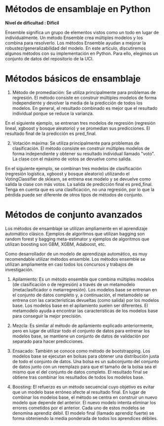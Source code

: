 # Métodos de ensamblaje en Python

**Nivel de dificultad : Difícil**

Ensemble significa un grupo de elementos vistos como un todo en lugar de individualmente. Un método Ensemble crea múltiples modelos y los combina para resolverlo. Los métodos Ensemble ayudan a mejorar la robustez/generalizabilidad del modelo. En este artículo, discutiremos algunos métodos con su implementación en Python. Para ello, elegimos un conjunto de datos del repositorio de la UCI.

# Métodos básicos de ensamblaje

1. Método de promediación: Se utiliza principalmente para problemas de regresión. El método consiste en construir múltiples modelos de forma independiente y devolver la media de la predicción de todos los modelos. En general, el resultado combinado es mejor que el resultado individual porque se reduce la varianza.

En el siguiente ejemplo, se entrenan tres modelos de regresión (regresión lineal, xgboost y bosque aleatorio) y se promedian sus predicciones. El resultado final de la predicción es pred_final.

2. Votación máxima: Se utiliza principalmente para problemas de clasificación. El método consiste en construir múltiples modelos de forma independiente y obtener su resultado individual llamado "voto". La clase con el máximo de votos se devuelve como salida. 

En el siguiente ejemplo, se combinan tres modelos de clasificación (regresión logística, xgboost y bosque aleatorio) utilizando el VotingClassifier de sklearn, se entrena ese modelo y se devuelve como salida la clase con más votos. La salida de predicción final es pred_final. Tenga en cuenta que es una clasificación, no una regresión, por lo que la pérdida puede ser diferente de otros tipos de métodos de conjunto.

# Métodos de conjunto avanzados

Los métodos de ensamblaje se utilizan ampliamente en el aprendizaje automático clásico. Ejemplos de algoritmos que utilizan bagging son random forest y bagging meta-estimator y ejemplos de algoritmos que utilizan boosting son GBM, XGBM, Adaboost, etc. 

Como desarrollador de un modelo de aprendizaje automático, es muy recomendable utilizar métodos ensemble. Los métodos ensemble se utilizan ampliamente en casi todos los concursos y trabajos de investigación.

1. Apilamiento: Es un método ensemble que combina múltiples modelos (de clasificación o de regresión) a través de un metamodelo (metaclasificador o metarregresión). Los modelos base se entrenan en el conjunto de datos completo y, a continuación, el metamodelo se entrena con las características devueltas (como salida) por los modelos base. Los modelos base en el apilamiento suelen ser diferentes. El metamodelo ayuda a encontrar las características de los modelos base para conseguir la mejor precisión.

2. Mezcla: Es similar al método de apilamiento explicado anteriormente, pero en lugar de utilizar todo el conjunto de datos para entrenar los modelos base, se mantiene un conjunto de datos de validación por separado para hacer predicciones. 

3. Ensacado: También se conoce como método de bootstrapping. Los modelos base se ejecutan en bolsas para obtener una distribución justa de todo el conjunto de datos. Una bolsa es un subconjunto del conjunto de datos junto con un reemplazo para que el tamaño de la bolsa sea el mismo que el del conjunto de datos completo. El resultado final se obtiene tras combinar los resultados de todos los modelos base. 

4. Boosting: El refuerzo es un método secuencial cuyo objetivo es evitar que un modelo base erróneo afecte al resultado final. En lugar de combinar los modelos base, el método se centra en construir un nuevo modelo que depende del anterior. El nuevo modelo intenta eliminar los errores cometidos por el anterior. Cada uno de estos modelos se denomina aprendiz débil. El modelo final (llamado aprendiz fuerte) se forma obteniendo la media ponderada de todos los aprendices débiles. 
